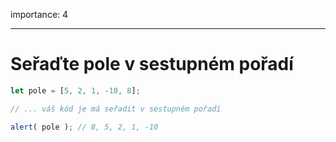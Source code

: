 importance: 4

---

# Seřaďte pole v sestupném pořadí

```js
let pole = [5, 2, 1, -10, 8];

// ... váš kód je má seřadit v sestupném pořadí

alert( pole ); // 8, 5, 2, 1, -10
```

